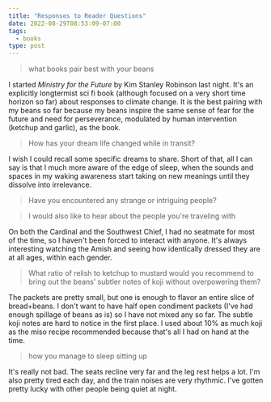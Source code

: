 ```yaml
---
title: "Responses to Reader Questions"
date: 2022-08-29T08:53:09-07:00
tags:
  - books
type: post
---
```


> what books pair best with your beans

I started _Ministry for the Future_ by Kim Stanley Robinson last night. It's an explicitly longtermist sci fi book (although focused on a very short time horizon so far) about responses to climate change. It is the best pairing with my beans so far because my beans inspire the same sense of fear for the future and need for perseverance, modulated by human intervention (ketchup and garlic), as the book.

> How has your dream life changed while in transit?

I wish I could recall some specific dreams to share. Short of that, all I can say is that I much more aware of the edge of sleep, when the sounds and spaces in my waking awareness start taking on new meanings until they dissolve into irrelevance.

> Have you encountered any strange or intriguing people?

>  I would also like to hear about the people you're traveling with

On both the Cardinal and the Southwest Chief, I had no seatmate for most of the time, so I haven't been forced to interact with anyone. It's always interesting watching the Amish and seeing how identically dressed they are at all ages, within each gender.

> What ratio of relish to ketchup to mustard would you recommend to bring out the beans’ subtler notes of koji without overpowering them?

The packets are pretty small, but one is enough to flavor an entire slice of bread+beans. I don't want to have half open condiment packets (I've had enough spillage of beans as is) so I have not mixed any so far. The subtle koji notes are hard to notice in the first place. I used about 10% as much koji as the miso recipe recommended because that's all I had on hand at the time.

> how you manage to sleep sitting up

It's really not bad. The seats recline very far and the leg rest helps a lot. I'm also pretty tired each day, and the train noises are very rhythmic. I've gotten pretty lucky with other people being quiet at night.
